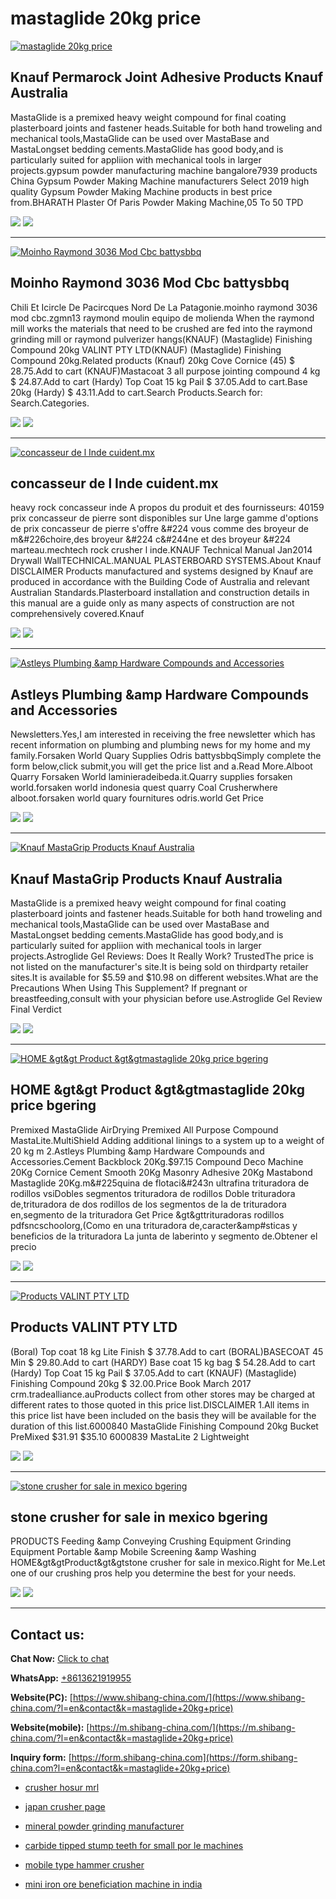 # mastaglide 20kg price

<a href="https://swt.shibang-china.com/?l=en&img&k=mastaglide+20kg+price" target="_blank">![mastaglide 20kg price](http://static.shibang-china.com/all-800x300/1328.jpg)</a>

## Knauf Permarock Joint Adhesive Products Knauf Australia
MastaGlide is a premixed heavy weight compound for final coating plasterboard joints and fastener heads.Suitable for both hand troweling and mechanical tools,MastaGlide can be used over MastaBase and MastaLongset bedding cements.MastaGlide has good body,and is particularly suited for appliion with mechanical tools in larger projects.gypsum powder manufacturing machine bangalore7939 products China Gypsum Powder Making Machine manufacturers Select 2019 high quality Gypsum Powder Making Machine products in best price from.BHARATH Plaster Of Paris Powder Making Machine,05 To 50 TPD


<a href="https://whatsapp.shibangsoft.com/WhatsApp.php" target="_blank" title="WhatsApp">![](http://static.shibang-china.com/icon/whatsapp.png)</a> <a href="https://swt.shibang-china.com/?l=en&icon&k=mastaglide+20kg+price" target="_blank">![](http://static.shibang-china.com/icon/chat-en.png)</a>

---

<a href="https://swt.shibang-china.com/?l=en&img&k=mastaglide+20kg+price" target="_blank">![Moinho Raymond 3036 Mod Cbc battysbbq](http://static.shibang-china.com/all-800x300/714.jpg)</a>

## Moinho Raymond 3036 Mod Cbc battysbbq
Chili Et Icircle De Pacircques Nord De La Patagonie.moinho raymond 3036 mod cbc.zgmn13 raymond moulin equipo de molienda When the raymond mill works the materials that need to be crushed are fed into the raymond grinding mill or raymond pulverizer hangs(KNAUF) (Mastaglide) Finishing Compound 20kg VALINT PTY LTD(KNAUF) (Mastaglide) Finishing Compound 20kg.Related products (Knauf) 20kg Cove Cornice (45) $ 28.75.Add to cart (KNAUF)Mastacoat 3 all purpose jointing compound 4 kg $ 24.87.Add to cart (Hardy) Top Coat 15 kg Pail $ 37.05.Add to cart.Base 20kg (Hardy) $ 43.11.Add to cart.Search Products.Search for: Search.Categories.


<a href="https://whatsapp.shibangsoft.com/WhatsApp.php" target="_blank" title="WhatsApp">![](http://static.shibang-china.com/icon/whatsapp.png)</a> <a href="https://swt.shibang-china.com/?l=en&icon&k=mastaglide+20kg+price" target="_blank">![](http://static.shibang-china.com/icon/chat-en.png)</a>

---

<a href="https://swt.shibang-china.com/?l=en&img&k=mastaglide+20kg+price" target="_blank">![concasseur de l Inde cuident.mx](http://static.shibang-china.com/all-800x300/1136.jpg)</a>

## concasseur de l Inde cuident.mx
heavy rock concasseur inde A propos du produit et des fournisseurs: 40159 prix concasseur de pierre sont disponibles sur Une large gamme d'options de prix concasseur de pierre s'offre &#224 vous comme des broyeur de m&#226choire,des broyeur &#224 c&#244ne et des broyeur &#224 marteau.mechtech rock crusher l inde.KNAUF Technical Manual Jan2014 Drywall WallTECHNICAL.MANUAL PLASTERBOARD SYSTEMS.About Knauf DISCLAIMER Products manufactured and systems designed by Knauf are produced in accordance with the Building Code of Australia and relevant Australian Standards.Plasterboard installation and construction details in this manual are a guide only as many aspects of construction are not comprehensively covered.Knauf


<a href="https://whatsapp.shibangsoft.com/WhatsApp.php" target="_blank" title="WhatsApp">![](http://static.shibang-china.com/icon/whatsapp.png)</a> <a href="https://swt.shibang-china.com/?l=en&icon&k=mastaglide+20kg+price" target="_blank">![](http://static.shibang-china.com/icon/chat-en.png)</a>

---

<a href="https://swt.shibang-china.com/?l=en&img&k=mastaglide+20kg+price" target="_blank">![Astleys Plumbing &amp Hardware Compounds and Accessories](http://static.shibang-china.com/all-800x300/892.jpg)</a>

## Astleys Plumbing &amp Hardware Compounds and Accessories
Newsletters.Yes,I am interested in receiving the free newsletter which has recent information on plumbing and plumbing news for my home and my family.Forsaken World Quary Supplies Odris battysbbqSimply complete the form below,click submit,you will get the price list and a.Read More.Alboot Quarry Forsaken World laminieradeibeda.it.Quarry supplies forsaken world.forsaken world indonesia quest quarry Coal Crusherwhere alboot.forsaken world quary fournitures odris.world Get Price


<a href="https://whatsapp.shibangsoft.com/WhatsApp.php" target="_blank" title="WhatsApp">![](http://static.shibang-china.com/icon/whatsapp.png)</a> <a href="https://swt.shibang-china.com/?l=en&icon&k=mastaglide+20kg+price" target="_blank">![](http://static.shibang-china.com/icon/chat-en.png)</a>

---

<a href="https://swt.shibang-china.com/?l=en&img&k=mastaglide+20kg+price" target="_blank">![Knauf MastaGrip Products Knauf Australia](http://static.shibang-china.com/all-800x300/1299.jpg)</a>

## Knauf MastaGrip Products Knauf Australia
MastaGlide is a premixed heavy weight compound for final coating plasterboard joints and fastener heads.Suitable for both hand troweling and mechanical tools,MastaGlide can be used over MastaBase and MastaLongset bedding cements.MastaGlide has good body,and is particularly suited for appliion with mechanical tools in larger projects.Astroglide Gel Reviews: Does It Really Work? TrustedThe price is not listed on the manufacturer's site.It is being sold on thirdparty retailer sites.It is available for $5.59 and $10.98 on different websites.What are the Precautions When Using This Supplement? If pregnant or breastfeeding,consult with your physician before use.Astroglide Gel Review Final Verdict


<a href="https://whatsapp.shibangsoft.com/WhatsApp.php" target="_blank" title="WhatsApp">![](http://static.shibang-china.com/icon/whatsapp.png)</a> <a href="https://swt.shibang-china.com/?l=en&icon&k=mastaglide+20kg+price" target="_blank">![](http://static.shibang-china.com/icon/chat-en.png)</a>

---

<a href="https://swt.shibang-china.com/?l=en&img&k=mastaglide+20kg+price" target="_blank">![HOME &gt&gt Product &gt&gtmastaglide 20kg price bgering](http://static.shibang-china.com/all-800x300/1090.jpg)</a>

## HOME &gt&gt Product &gt&gtmastaglide 20kg price bgering
Premixed MastaGlide AirDrying Premixed All Purpose Compound MastaLite.MultiShield Adding additional linings to a system up to a weight of 20 kg m 2.Astleys Plumbing &amp Hardware Compounds and Accessories.Cement Backblock 20Kg.$97.15 Compound Deco Machine 20Kg Cornice Cement Smooth 20Kg Masonry Adhesive 20Kg Mastabond Mastaglide 20Kg.m&#225quina de flotaci&#243n ultrafina trituradora de rodillos vsiDobles segmentos trituradora de rodillos Doble trituradora de,trituradora de dos rodillos de los segmentos de la de trituradora en,segmento de la trituradora Get Price &gt&gttrituradoras rodillos pdfsncschoolorg,(Como en una trituradora de,caracter&amp#sticas y beneficios de la trituradora La junta de laberinto y segmento de.Obtener el precio


<a href="https://whatsapp.shibangsoft.com/WhatsApp.php" target="_blank" title="WhatsApp">![](http://static.shibang-china.com/icon/whatsapp.png)</a> <a href="https://swt.shibang-china.com/?l=en&icon&k=mastaglide+20kg+price" target="_blank">![](http://static.shibang-china.com/icon/chat-en.png)</a>

---

<a href="https://swt.shibang-china.com/?l=en&img&k=mastaglide+20kg+price" target="_blank">![Products VALINT PTY LTD](http://static.shibang-china.com/all-800x300/52.jpg)</a>

## Products VALINT PTY LTD
(Boral) Top coat 18 kg Lite Finish $ 37.78.Add to cart (BORAL)BASECOAT 45 Min $ 29.80.Add to cart (HARDY) Base coat 15 kg bag $ 54.28.Add to cart (Hardy) Top Coat 15 kg Pail $ 37.05.Add to cart (KNAUF) (Mastaglide) Finishing Compound 20kg $ 32.00.Price Book March 2017 crm.tradealliance.auProducts collect from other stores may be charged at different rates to those quoted in this price list.DISCLAIMER 1.All items in this price list have been included on the basis they will be available for the duration of this list.6000840 MastaGlide Finishing Compound 20kg Bucket PreMixed $31.91 $35.10 6000839 MastaLite 2 Lightweight


<a href="https://whatsapp.shibangsoft.com/WhatsApp.php" target="_blank" title="WhatsApp">![](http://static.shibang-china.com/icon/whatsapp.png)</a> <a href="https://swt.shibang-china.com/?l=en&icon&k=mastaglide+20kg+price" target="_blank">![](http://static.shibang-china.com/icon/chat-en.png)</a>

---

<a href="https://swt.shibang-china.com/?l=en&img&k=mastaglide+20kg+price" target="_blank">![stone crusher for sale in mexico bgering](http://static.shibang-china.com/all-800x300/1146.jpg)</a>

## stone crusher for sale in mexico bgering
PRODUCTS Feeding &amp Conveying Crushing Equipment Grinding Equipment Portable &amp Mobile Screening &amp Washing HOME&gt&gtProduct&gt&gtstone crusher for sale in mexico.Right for Me.Let one of our crushing pros help you determine the best for your needs.

<a href="https://whatsapp.shibangsoft.com/WhatsApp.php" target="_blank" title="WhatsApp">![](http://static.shibang-china.com/icon/whatsapp.png)</a> <a href="https://swt.shibang-china.com/?l=en&icon&k=mastaglide+20kg+price" target="_blank">![](http://static.shibang-china.com/icon/chat-en.png)</a>

---
## Contact us:

**Chat Now:** [Click to chat](https://swt.shibang-china.com?l=en&contact&k=mastaglide+20kg+price)

**WhatsApp:**  [+8613621919955](https://whatsapp.shibangsoft.com/WhatsApp.php)

**Website(PC):** [https://www.shibang-china.com/](https://www.shibang-china.com/?l=en&contact&k=mastaglide+20kg+price)

**Website(mobile):** [https://m.shibang-china.com/](https://m.shibang-china.com/?l=en&contact&k=mastaglide+20kg+price)

**Inquiry form:** [https://form.shibang-china.com](https://form.shibang-china.com?l=en&contact&k=mastaglide+20kg+price)

* [crusher hosur mrl](../113/crusher%20hosur%20mrl.md)

* [japan crusher page](../117/japan%20crusher%20page.md)

* [mineral powder grinding manufacturer](../120/mineral%20powder%20grinding%20manufacturer.md)

* [carbide tipped stump teeth for small por le machines](../118/carbide%20tipped%20stump%20teeth%20for%20small%20por%20le%20machines.md)

* [mobile type hammer crusher](../124/mobile%20type%20hammer%20crusher.md)

* [mini iron ore beneficiation machine in india](../116/mini%20iron%20ore%20beneficiation%20machine%20in%20india.md)